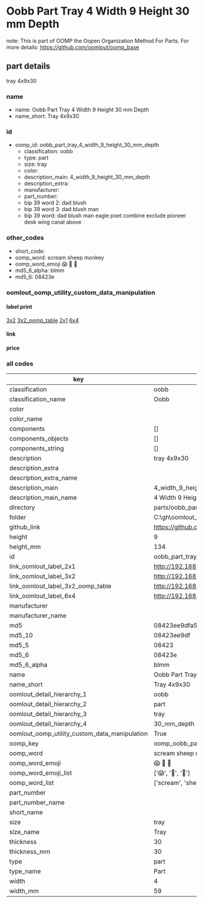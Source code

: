 # Oobb Part Tray 4 Width 9 Height 30 mm Depth  

note: This is part of OOMP the Oopen Organization Method For Parts. For more details: https://github.com/oomlout/oomp_base

##  part details
  



tray 4x9x30



### name
* name: Oobb Part Tray 4 Width 9 Height 30 mm Depth
* name_short: Tray 4x9x30 
### id
* oomp_id: oobb_part_tray_4_width_9_height_30_mm_depth
  * classification: oobb
  * type: part
  * size: tray
  * color: 
  * description_main: 4_width_9_height_30_mm_depth
  * description_extra: 
  * manufacturer: 
  * part_number: 
  * bip 39 word 2: dad blush
  * bip 39 word 3: dad blush man
  * bip 39 word: dad blush man eagle poet combine exclude pioneer desk wing canal above

### other_codes
* short_code: 
* oomp_word: scream sheep monkey
* oomp_word_emoji :scream: :sheep: :monkey:
* md5_6_alpha: blmm
* md5_6: 08423e






### oomlout_oomp_utility_custom_data_manipulation
#### label print
[3x2](http://192.168.1.245:1112/?label=oomp%20blmm)
[3x2_oomp_table](http://192.168.1.108:1112/?label=oomp%20blmm)
[2x1](http://192.168.1.242:1112/?label=oomp%20blmm)
[6x4](http://192.168.1.55:1112/?label=oomp%20blmm)    

#### link

                              

#### price







### all codes 
| key | value |  
| --- | --- |  
| classification | oobb |  
| classification_name | Oobb |  
| color |  |  
| color_name |  |  
| components | [] |  
| components_objects | [] |  
| components_string | [] |  
| description | tray 4x9x30 |  
| description_extra |  |  
| description_extra_name |  |  
| description_main | 4_width_9_height_30_mm_depth |  
| description_main_name | 4 Width 9 Height 30 mm Depth |  
| directory | parts/oobb_part_tray_4_width_9_height_30_mm_depth |  
| folder | C:\gh\oomlout_oobb_version_4_generated_parts\parts\oobb_part_tray_4_width_9_height_30_mm_depth |  
| github_link | https://github.com/oomlout/oomlout_oomp_part_src/tree/main/parts/oobb_part_tray_4_width_9_height_30_mm_depth |  
| height | 9 |  
| height_mm | 134 |  
| id | oobb_part_tray_4_width_9_height_30_mm_depth |  
| link_oomlout_label_2x1 | http://192.168.1.242:1112/?label=oomp%20blmm |  
| link_oomlout_label_3x2 | http://192.168.1.245:1112/?label=oomp%20blmm |  
| link_oomlout_label_3x2_oomp_table | http://192.168.1.108:1112/?label=oomp%20blmm |  
| link_oomlout_label_6x4 | http://192.168.1.55:1112/?label=oomp%20blmm |  
| manufacturer |  |  
| manufacturer_name |  |  
| md5 | 08423ee9dfa529dcb7d394510d8621b7 |  
| md5_10 | 08423ee9df |  
| md5_5 | 08423 |  
| md5_6 | 08423e |  
| md5_6_alpha | blmm |  
| name | Oobb Part Tray 4 Width 9 Height 30 mm Depth |  
| name_short | Tray 4x9x30  |  
| oomlout_detail_hierarchy_1 | oobb |  
| oomlout_detail_hierarchy_2 | part |  
| oomlout_detail_hierarchy_3 | tray |  
| oomlout_detail_hierarchy_4 | 30_mm_depth |  
| oomlout_oomp_utility_custom_data_manipulation | True |  
| oomp_key | oomp_oobb_part_tray_4_width_9_height_30_mm_depth |  
| oomp_word | scream sheep monkey |  
| oomp_word_emoji | :scream: :sheep: :monkey: |  
| oomp_word_emoji_list | [':scream:', ':sheep:', ':monkey:'] |  
| oomp_word_list | ['scream', 'sheep', 'monkey'] |  
| part_number |  |  
| part_number_name |  |  
| short_name |  |  
| size | tray |  
| size_name | Tray |  
| thickness | 30 |  
| thickness_mm | 30 |  
| type | part |  
| type_name | Part |  
| width | 4 |  
| width_mm | 59 |  
